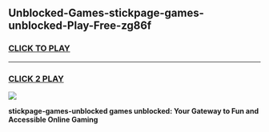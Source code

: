 
## Unblocked-Games-stickpage-games-unblocked-Play-Free-zg86f
<h3>
<a href="https://premium76.site?title=stickpage-games-unblocked&ref=24M">CLICK TO PLAY</a></h3>
<hr>

<h3>
<a href="https://premium76.site?title=stickpage-games-unblocked&ref=24M">CLICK 2 PLAY</a>
  
</h3>

<a href="https://premium76.site?title=stickpage-games-unblocked&ref=24M"><img src="https://clearcache.store/games.png"></a>


**stickpage-games-unblocked games unblocked: Your Gateway to Fun and Accessible Online Gaming**
